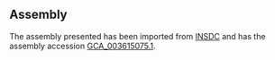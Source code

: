 
Assembly
--------

The assembly presented has been imported from 
[INSDC](http://www.insdc.org) and has the assembly accession
[GCA\_003615075.1](http://www.ebi.ac.uk/ena/data/view/GCA_003615075.1).

